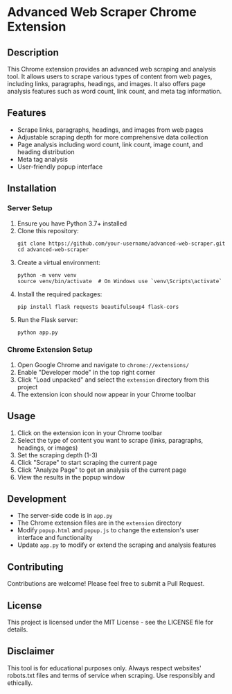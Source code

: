 # Advanced Web Scraper Chrome Extension

## Description
This Chrome extension provides an advanced web scraping and analysis tool. It allows users to scrape various types of content from web pages, including links, paragraphs, headings, and images. It also offers page analysis features such as word count, link count, and meta tag information.

## Features
- Scrape links, paragraphs, headings, and images from web pages
- Adjustable scraping depth for more comprehensive data collection
- Page analysis including word count, link count, image count, and heading distribution
- Meta tag analysis
- User-friendly popup interface

## Installation

### Server Setup
1. Ensure you have Python 3.7+ installed
2. Clone this repository:
   ```
   git clone https://github.com/your-username/advanced-web-scraper.git
   cd advanced-web-scraper
   ```
3. Create a virtual environment:
   ```
   python -m venv venv
   source venv/bin/activate  # On Windows use `venv\Scripts\activate`
   ```
4. Install the required packages:
   ```
   pip install flask requests beautifulsoup4 flask-cors
   ```
5. Run the Flask server:
   ```
   python app.py
   ```

### Chrome Extension Setup
1. Open Google Chrome and navigate to `chrome://extensions/`
2. Enable "Developer mode" in the top right corner
3. Click "Load unpacked" and select the `extension` directory from this project
4. The extension icon should now appear in your Chrome toolbar

## Usage
1. Click on the extension icon in your Chrome toolbar
2. Select the type of content you want to scrape (links, paragraphs, headings, or images)
3. Set the scraping depth (1-3)
4. Click "Scrape" to start scraping the current page
5. Click "Analyze Page" to get an analysis of the current page
6. View the results in the popup window

## Development
- The server-side code is in `app.py`
- The Chrome extension files are in the `extension` directory
- Modify `popup.html` and `popup.js` to change the extension's user interface and functionality
- Update `app.py` to modify or extend the scraping and analysis features

## Contributing
Contributions are welcome! Please feel free to submit a Pull Request.

## License
This project is licensed under the MIT License - see the LICENSE file for details.

## Disclaimer
This tool is for educational purposes only. Always respect websites' robots.txt files and terms of service when scraping. Use responsibly and ethically.
